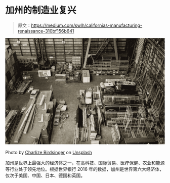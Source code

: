 # 加州的制造业复兴

> 原文：<https://medium.com/swlh/californias-manufacturing-renaissance-310bf156b641>

![](img/6c7b51b23f815fa1cf8dc344eef884e1.png)

Photo by [Charlize Birdsinger](https://unsplash.com/photos/7b49gfsgQZY?utm_source=unsplash&utm_medium=referral&utm_content=creditCopyText) on [Unsplash](https://unsplash.com/search/photos/manufacturing?utm_source=unsplash&utm_medium=referral&utm_content=creditCopyText)

加州是世界上最强大的经济体之一，在高科技、国际贸易、医疗保健、农业和能源等行业处于领先地位。根据世界银行 2016 年的数据，加州是世界第六大经济体，仅次于美国、中国、日本、德国和英国。
